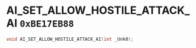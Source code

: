 # AI_SET_ALLOW_HOSTILE_ATTACK_AI `0xBE17EB88`

```cpp
void AI_SET_ALLOW_HOSTILE_ATTACK_AI(int _Unk0);
```